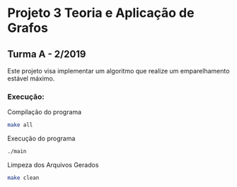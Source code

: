 # Projeto 3 Teoria e Aplicação de Grafos

## Turma A - 2/2019

Este projeto visa implementar um algoritmo que realize um emparelhamento estável máximo.

### Execução:

Compilação do programa

```bash
make all
```

Execução do programa

```bash
./main
```

Limpeza dos Arquivos Gerados

```bash
make clean
```
